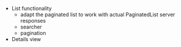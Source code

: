 - List functionality
    - adapt the paginated list to work with actual PaginatedList server responses
    - searcher
    - pagination
- Details view